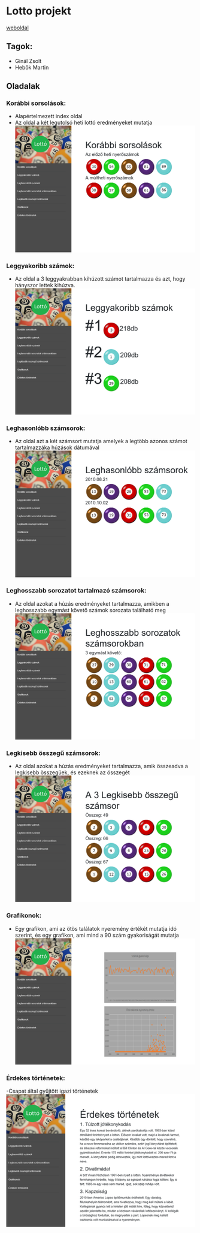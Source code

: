 # Lotto projekt
    
[weboldal](https://ginalzsolt.github.io/LOTTO/)

## Tagok:
- Ginál Zsolt
- Hebők Martin
## Oladalak
### Korábbi sorsolások:
- Alapértelmezett index oldal 
- Az oldal a két legutolsó heti lottó eredményeket mutatja
![index.html](/kepek/index.png)
### Leggyakoribb számok:
- Az oldal a 3 leggyakrabban kihúzott számot tartalmazza és azt, hogy hányszor lettek kihúzva.
![gyakori.html](/kepek/gyakori.png)
### Leghasonlóbb számsorok:
- Az oldal azt a két számsort mutatja amelyek a legtöbb azonos számot tartalmazzáka húzások dátumával
![hasonlo.html](/kepek/hasonlo.png)
### Leghosszabb sorozatot tartalmazó számsorok:
- Az oldal azokat a húzás eredményeket tartalmazza, amikben a leghosszabb egymást követő számok sorozata található meg
![sor.html](/kepek/sor.png)
### Legkisebb összegű számsorok:
- Az oldal azokat a húzás eredményeket tartalmazza, amik összeadva a legkisebb összegüek, és ezeknek az összegét
![kisebb.html](/kepek/kisebb.png)
### Grafikonok:
- Egy grafikon, ami az ötös találatok nyeremény értékét mutatja idó szerint, és egy grafikon, ami mind a 90 szám gyakoriságát mutatja
![grafikon.html](/kepek/grafikon.png)
### Érdekes történetek:
-Csapat által gyűjtött igazi történetek
![erdekes.html](/kepek/erdekes.png)